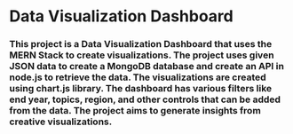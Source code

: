 # Data Visualization Dashboard

### This project is a Data Visualization Dashboard that uses the MERN Stack to create visualizations. The project uses given JSON data to create a MongoDB database and create an API in node.js to retrieve the data. The visualizations are created using chart.js library. The dashboard has various filters like end year, topics, region, and other controls that can be added from the data. The project aims to generate insights from creative visualizations.